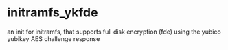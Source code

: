 initramfs_ykfde
===============

an init for initramfs, that supports full disk encryption (fde) using the yubico yubikey AES challenge response